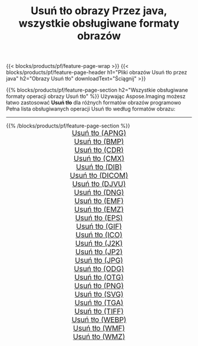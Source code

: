 ﻿---
title: Usuń tło obrazy Przez java, wszystkie obsługiwane formaty obrazów 
weight: 3920
url: /pl/java/remove-background 
lang: pl
langdirlevel: 2
locales: zh-hans,ja,it,ru,de,es,fr,nl,id,lt,pl,pt,vi,tr,ko,zh-hant,ar,hi,th,sv,cs,uk,he
description: Używając Aspose.Imaging możesz łatwo Usuń tło obrazy Via java
---

{{< blocks/products/pf/feature-page-wrap >}}
{{< blocks/products/pf/feature-page-header h1="Pliki obrazów Usuń tło przez java" h2="Obrazy Usuń tło" downloadText="Ściągnij" >}}


{{% blocks/products/pf/feature-page-section  h2="Wszystkie obsługiwane formaty operacji obrazy Usuń tło" %}}
Używając Aspose.Imaging możesz łatwo zastosować **Usuń tło** dla różnych formatów obrazów programowo
<br/>
Pełna lista obsługiwanych operacji Usuń tło według formatów obrazu:
<hr/>
{{% /blocks/products/pf/feature-page-section %}}
<div class="container-fluid productfamilypage bg-gray">
    <div class="convertypes bg-gray agp-content section">
        <div class="container">
		<div class="row other-converters" style="gap: 10px;font-size: 19px;text-align:center;">
		    <div class='col-md-2 other-converter remove-lp remove-rp'><a href="/imaging/pl/java/remove-background/apng" style="padding:15px;">Usuń tło (APNG)</a></div><div class='col-md-2 other-converter remove-lp remove-rp'><a href="/imaging/pl/java/remove-background/bmp" style="padding:15px;">Usuń tło (BMP)</a></div><div class='col-md-2 other-converter remove-lp remove-rp'><a href="/imaging/pl/java/remove-background/cdr" style="padding:15px;">Usuń tło (CDR)</a></div><div class='col-md-2 other-converter remove-lp remove-rp'><a href="/imaging/pl/java/remove-background/cmx" style="padding:15px;">Usuń tło (CMX)</a></div><div class='col-md-2 other-converter remove-lp remove-rp'><a href="/imaging/pl/java/remove-background/dib" style="padding:15px;">Usuń tło (DIB)</a></div><div class='col-md-2 other-converter remove-lp remove-rp'><a href="/imaging/pl/java/remove-background/dicom" style="padding:15px;">Usuń tło (DICOM)</a></div><div class='col-md-2 other-converter remove-lp remove-rp'><a href="/imaging/pl/java/remove-background/djvu" style="padding:15px;">Usuń tło (DJVU)</a></div><div class='col-md-2 other-converter remove-lp remove-rp'><a href="/imaging/pl/java/remove-background/dng" style="padding:15px;">Usuń tło (DNG)</a></div><div class='col-md-2 other-converter remove-lp remove-rp'><a href="/imaging/pl/java/remove-background/emf" style="padding:15px;">Usuń tło (EMF)</a></div><div class='col-md-2 other-converter remove-lp remove-rp'><a href="/imaging/pl/java/remove-background/emz" style="padding:15px;">Usuń tło (EMZ)</a></div><div class='col-md-2 other-converter remove-lp remove-rp'><a href="/imaging/pl/java/remove-background/eps" style="padding:15px;">Usuń tło (EPS)</a></div><div class='col-md-2 other-converter remove-lp remove-rp'><a href="/imaging/pl/java/remove-background/gif" style="padding:15px;">Usuń tło (GIF)</a></div><div class='col-md-2 other-converter remove-lp remove-rp'><a href="/imaging/pl/java/remove-background/ico" style="padding:15px;">Usuń tło (ICO)</a></div><div class='col-md-2 other-converter remove-lp remove-rp'><a href="/imaging/pl/java/remove-background/j2k" style="padding:15px;">Usuń tło (J2K)</a></div><div class='col-md-2 other-converter remove-lp remove-rp'><a href="/imaging/pl/java/remove-background/jp2" style="padding:15px;">Usuń tło (JP2)</a></div><div class='col-md-2 other-converter remove-lp remove-rp'><a href="/imaging/pl/java/remove-background/jpg" style="padding:15px;">Usuń tło (JPG)</a></div><div class='col-md-2 other-converter remove-lp remove-rp'><a href="/imaging/pl/java/remove-background/odg" style="padding:15px;">Usuń tło (ODG)</a></div><div class='col-md-2 other-converter remove-lp remove-rp'><a href="/imaging/pl/java/remove-background/otg" style="padding:15px;">Usuń tło (OTG)</a></div><div class='col-md-2 other-converter remove-lp remove-rp'><a href="/imaging/pl/java/remove-background/png" style="padding:15px;">Usuń tło (PNG)</a></div><div class='col-md-2 other-converter remove-lp remove-rp'><a href="/imaging/pl/java/remove-background/svg" style="padding:15px;">Usuń tło (SVG)</a></div><div class='col-md-2 other-converter remove-lp remove-rp'><a href="/imaging/pl/java/remove-background/tga" style="padding:15px;">Usuń tło (TGA)</a></div><div class='col-md-2 other-converter remove-lp remove-rp'><a href="/imaging/pl/java/remove-background/tiff" style="padding:15px;">Usuń tło (TIFF)</a></div><div class='col-md-2 other-converter remove-lp remove-rp'><a href="/imaging/pl/java/remove-background/webp" style="padding:15px;">Usuń tło (WEBP)</a></div><div class='col-md-2 other-converter remove-lp remove-rp'><a href="/imaging/pl/java/remove-background/wmf" style="padding:15px;">Usuń tło (WMF)</a></div><div class='col-md-2 other-converter remove-lp remove-rp'><a href="/imaging/pl/java/remove-background/wmz" style="padding:15px;">Usuń tło (WMZ)</a></div>
                </div>
        </div>
    </div>
</div>
<br/>
